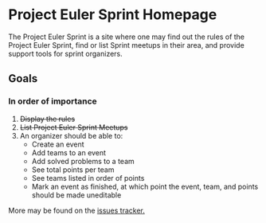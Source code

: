 # Project Euler Sprint Homepage

The Project Euler Sprint is a site where one may find out the rules of the Project Euler Sprint, find or list Sprint meetups in their area, and provide support tools for sprint organizers.

## Goals

### In order of importance

1. <del>Display the rules</del>
2. <del>List Project Euler Sprint Meetups</del>
3. An organizer should be able to:
    - Create an event
    - Add teams to an event
    - Add solved problems to a team
    - See total points per team
    - See teams listed in order of points
    - Mark an event as finished, at which point the event, team, and points should be made uneditable

More may be found on the [issues tracker.][issues]

[issues]: https://github.com/briankung/sprint/issues?state=open